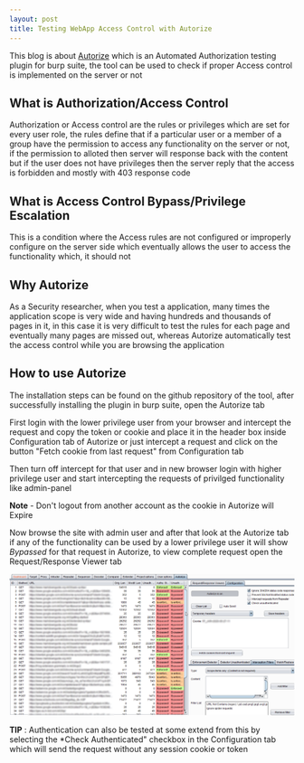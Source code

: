 ```yaml
---
layout: post
title: Testing WebApp Access Control with Autorize
---
```

This blog is about [Autorize](https://github.com/Quitten/Autorize) which is an Automated Authorization testing plugin for burp suite, the tool can be used to check if proper Access control is implemented on the server or not

## What is Authorization/Access Control

Authorization or Access control are the rules or privileges which are set for every user role, the rules define that if a particular user or a member of a group have the permission to access any functionality on the server or not, if the permission to alloted then server will response back with the content but if the user does not have privileges then the server reply that the access is forbidden and mostly with 403 response code

## What is Access Control Bypass/Privilege Escalation

This is a condition where the Access rules are not configured or improperly configure on the server side which eventually allows the user to access the functionality which, it should not

## Why Autorize

As a Security researcher, when you test a application, many times the application scope is very wide and having hundreds and thousands of pages in it, in this case it is very difficult to test the rules for each page and eventually many pages are missed out, whereas Autorize automatically test the access control while you are browsing the application

## How to use Autorize

The installation steps can be found on the github repository of the tool, after successfully installing the plugin in burp suite, open the Autorize tab

First login with the lower privilege user from your browser and intercept the request and copy the token or cookie and place it in the header box inside Configuration tab of Autorize or just intercept a request and click on the button "Fetch cookie from last request" from Configuration tab

Then turn off intercept for that user and in new browser login with higher privilege user and start intercepting the requests of privilged functionality like admin-panel

**Note** - Don't logout from another account as the cookie in Autorize will Expire

Now browse the site with admin user and after that look at the Autorize tab if any of the functionality can be used by a lower privilege user it will show *Bypassed* for that request in Autorize, to view complete request open the Request/Response Viewer tab

![requests in Autorize](/images/blogs/Autorize.png)

**TIP** : Authentication can also be tested at some extend from this by selecting the *Check Authenticated" checkbox in the Configuration tab which will send the request without any session cookie or token
